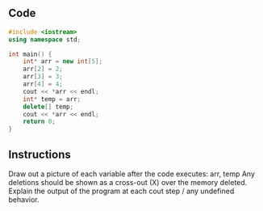 ## Code
```cpp
#include <iostream>
using namespace std;

int main() {
    int* arr = new int[5];
    arr[2] = 2;
    arr[3] = 3;
    arr[4] = 4;
    cout << *arr << endl;
    int* temp = arr;
    delete[] temp;
    cout << *arr << endl;
    return 0;
}
```

## Instructions
Draw out a picture of each variable after the code executes: arr, temp
Any deletions should be shown as a cross-out (X) over the memory deleted.
Explain the output of the program at each cout step / any undefined behavior.

